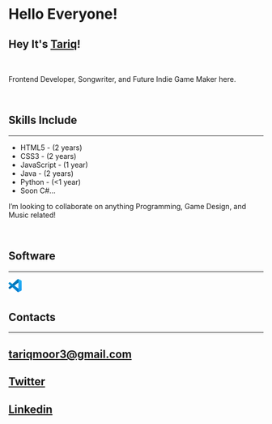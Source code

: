 # Hello Everyone!


**Hey It's [Tariq](https://www.github.com/KiddKazz)!**
-----------------------------------------------

<br>

Frontend Developer, Songwriter, and Future Indie Game Maker here.

<br>

## Skills Include
---
* HTML5 - (2 years)
* CSS3 - (2 years)
* JavaScript - (1 year)
* Java - (2 years)
* Python - (<1 year)
* Soon C#...

I’m looking to collaborate on anything Programming, Game Design, and Music related!
<br>

<br>


## Software
---
<img align="left" alt="Visual Studio Code" width="26px" src="https://raw.githubusercontent.com/github/explore/80688e429a7d4ef2fca1e82350fe8e3517d3494d/topics/visual-studio-code/visual-studio-code.png" />

<br>

<br>

## Contacts
---
tariqmoor3@gmail.com 
 ----
[Twitter](https://www.twitter.com/kazzakus)
 ---
[Linkedin](www.linkedin.com/in/tariq-moore)
 ---
